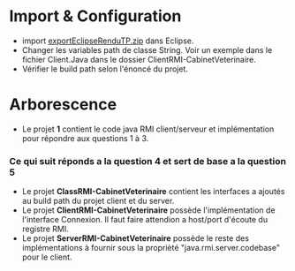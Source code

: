 # Import & Configuration

* import [exportEclipseRenduTP.zip](./exportEclipseRenduTP.zip) dans Eclipse.
* Changer les variables path de classe String. Voir un exemple dans le fichier Client.Java dans le dossier ClientRMI-CabinetVeterinaire.
* Vérifier le build path selon l'énoncé du projet.

# Arborescence

* Le projet **1** contient le code java RMI client/serveur et implémentation pour répondre aux questions 1 à 3.

### Ce qui suit réponds a la question 4 et sert de base a la question 5

* Le projet **ClassRMI-CabinetVeterinaire** contient les interfaces a ajoutés au build path du projet client et du server.
* Le projet **ClientRMI-CabinetVeterinaire** possède l'implémentation de l'interface Connexion. Il faut faire attendion a host/port d'écoute du registre RMI.
* Le projet **ServerRMI-CabinetVeterinaire** possède le reste des implémentations à fournir sous la proprièté "java.rmi.server.codebase" pour le client.